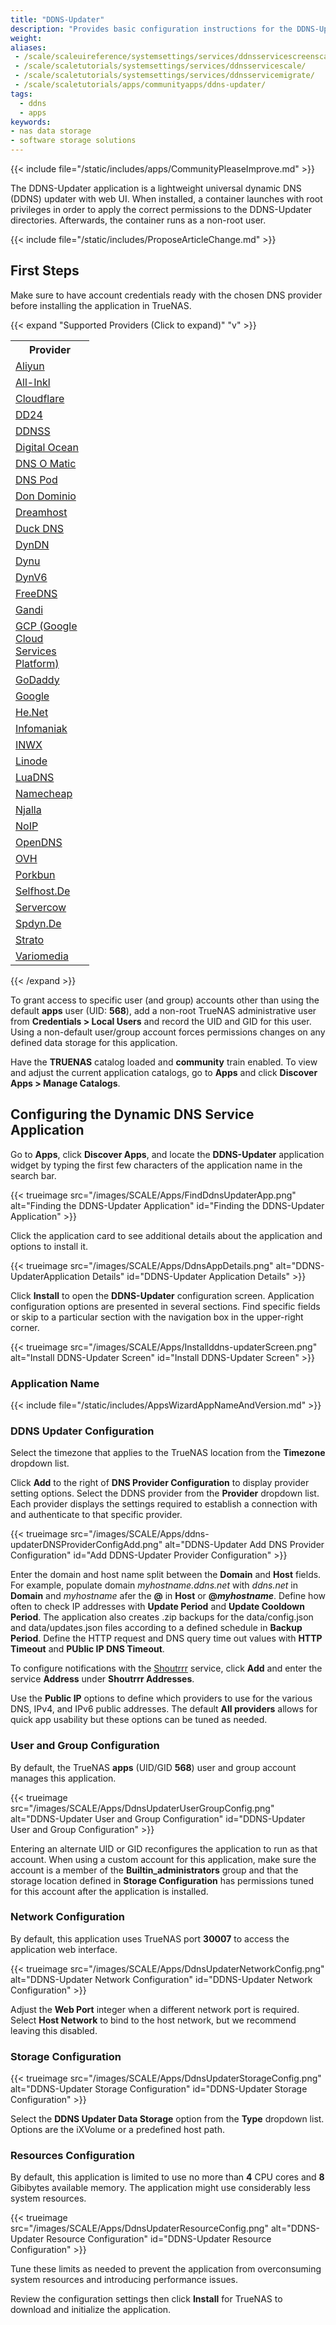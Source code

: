 ```yaml
---
title: "DDNS-Updater"
description: "Provides basic configuration instructions for the DDNS-Updater application in TrueNAS."
weight:
aliases:
 - /scale/scaleuireference/systemsettings/services/ddnsservicescreenscale/
 - /scale/scaletutorials/systemsettings/services/ddnsservicescale/
 - /scale/scaletutorials/systemsettings/services/ddnsservicemigrate/
 - /scale/scaletutorials/apps/communityapps/ddns-updater/
tags:
  - ddns
  - apps
keywords:
- nas data storage
- software storage solutions
---
```


<!--Comment or remove the following line if your PR changes provide a complete, up-to-date, and working installation tutorial -->
{{< include file=\"/static/includes/apps/CommunityPleaseImprove.md\" >}}

The DDNS-Updater application is a lightweight universal dynamic DNS (DDNS) updater with web UI.
When installed, a container launches with root privileges in order to apply the correct permissions to the DDNS-Updater directories.
Afterwards, the container runs as a non-root user.

{{< include file="/static/includes/ProposeArticleChange.md" >}}

## First Steps

Make sure to have account credentials ready with the chosen DNS provider before installing the application in TrueNAS.

{{< expand "Supported Providers (Click to expand)" "v" >}}

<table class="truetable" style="max-width:25%;">
  <tr><th>Provider</th></tr>
  <tr><td><a href="https://cn.aliyun.com/" target="_blank">Aliyun</a></tr></td>
  <tr><td><a href="https://all-inkl.com/" target="_blank">All-Inkl</a></tr></td>
  <tr><td><a href="https://www.cloudflare.com/dns/" target="_blank">Cloudflare</a></tr></td>
  <tr><td><a href="https://www.domaindiscount24.com/" target="_blank">DD24</a></tr></td>
  <tr><td><a href="https://www.ddnss.de/" target="_blank">DDNSS</a></tr></td>
  <tr><td><a href="https://www.digitalocean.com/" target="_blank">Digital Ocean</a></tr></td>
  <tr><td><a href="https://www.dnsomatic.com/" target="_blank">DNS O Matic</a></tr></td>
  <tr><td><a href="https://www.dnspod.com/" target="_blank">DNS Pod</a></tr></td>
  <tr><td><a href="https://www.dondominio.com/" target="_blank">Don Dominio</a></tr></td>
  <tr><td><a href="https://www.dreamhost.com/" target="_blank">Dreamhost</a></tr></td>
  <tr><td><a href="https://www.duckdns.org/" target="_blank">Duck DNS</a></tr></td>
  <tr><td><a href="https://account.dyn.com/" target="_blank">DynDN</a></tr></td>
  <tr><td><a href="https://www.dynu.com/" target="_blank">Dynu</a></tr></td>
  <tr><td><a href="https://dynv6.com/" target="_blank">DynV6</a></tr></td>
  <tr><td><a href="https://freedns.afraid.org/" target="_blank">FreeDNS</a></tr></td>
  <tr><td><a href="https://www.gandi.net/" target="_blank">Gandi</a></tr></td>
  <tr><td><a href="https://cloud.google.com/gcp" target="_blank">GCP (Google Cloud Services Platform)</a></tr></td>
  <tr><td><a href="https://www.godaddy.com/" target="_blank">GoDaddy</a></tr></td>
  <tr><td><a href="https://developers.google.com/speed/public-dns" target="_blank">Google</a></tr></td>
  <tr><td><a href="https://www.he.net/" target="_blank">He.Net</a></tr></td>
  <tr><td><a href="https://www.infomaniak.com/" target="_blank">Infomaniak</a></tr></td>
  <tr><td><a href="https://www.inwx.com/" target="_blank">INWX</a></tr></td>
  <tr><td><a href="https://www.linode.com/" target="_blank">Linode</a></tr></td>
  <tr><td><a href="https://www.luadns.com/" target="_blank">LuaDNS</a></tr></td>
  <tr><td><a href="https://www.namecheap.com/" target="_blank">Namecheap</a></tr></td>
  <tr><td><a href="https://njal.la/" target="_blank">Njalla</a></tr></td>
  <tr><td><a href="https://www.noip.com/" target="_blank">NoIP</a></tr></td>
  <tr><td><a href="https://www.opendns.com/" target="_blank">OpenDNS</a></tr></td>
  <tr><td><a href="https://www.ovhcloud.com/" target="_blank">OVH</a></tr></td>
  <tr><td><a href="https://porkbun.com/" target="_blank">Porkbun</a></tr></td>
  <tr><td><a href="https://www.selfhost.de/" target="_blank">Selfhost.De</a></tr></td>
  <tr><td><a href="https://www.servercow.de/" target="_blank">Servercow</a></tr></td>
  <tr><td><a href="https://www.spdyn.de/" target="_blank">Spdyn.De</a></tr></td>
  <tr><td><a href="https://www.strato-hosting.co.uk/" target="_blank">Strato</a></tr></td>
  <tr><td><a href="https://www.variomedia.de/" target="_blank">Variomedia</a></tr></td>
</table>

{{< /expand >}}

To grant access to specific user (and group) accounts other than using the default **apps** user (UID: **568**), add a non-root TrueNAS administrative user from **Credentials > Local Users** and record the UID and GID for this user.
Using a non-default user/group account forces permissions changes on any defined data storage for this application.

Have the **TRUENAS** catalog loaded and **community** train enabled.
To view and adjust the current application catalogs, go to **Apps** and click **Discover Apps > Manage Catalogs**.

## Configuring the Dynamic DNS Service Application

Go to **Apps**, click **Discover Apps**, and locate the **DDNS-Updater** application widget by typing the first few characters of the application name in the search bar.

{{< trueimage src="/images/SCALE/Apps/FindDdnsUpdaterApp.png" alt="Finding the DDNS-Updater Application" id="Finding the DDNS-Updater Application" >}}

Click the application card to see additional details about the application and options to install it.

{{< trueimage src="/images/SCALE/Apps/DdnsAppDetails.png" alt="DDNS-UpdaterApplication Details" id="DDNS-Updater Application Details" >}}

Click **Install** to open the **DDNS-Updater** configuration screen.
Application configuration options are presented in several sections.
Find specific fields or skip to a particular section with the navigation box in the upper-right corner.

{{< trueimage src="/images/SCALE/Apps/Installddns-updaterScreen.png" alt="Install DDNS-Updater Screen" id="Install DDNS-Updater Screen" >}}

### Application Name

{{< include file="/static/includes/AppsWizardAppNameAndVersion.md" >}}

### DDNS Updater Configuration

Select the timezone that applies to the TrueNAS location from the **Timezone** dropdown list.

Click **Add** to the right of **DNS Provider Configuration** to display provider setting options.
Select the DDNS provider from the **Provider** dropdown list.
Each provider displays the settings required to establish a connection with and authenticate to that specific provider.

{{< trueimage src="/images/SCALE/Apps/ddns-updaterDNSProviderConfigAdd.png" alt="DDNS-Updater Add DNS Provider Configuration" id="Add DDNS-Updater Provider Configuration" >}}

Enter the domain and host name split between the **Domain** and **Host** fields.
For example, populate domain *myhostname.ddns.net* with *ddns.net* in **Domain** and *myhostname* afer the **@** in **Host** or **@*myhostname***.
Define how often to check IP addresses with **Update Period** and **Update Cooldown Period**.
The application also creates <file>.zip</file> backups for the <file>data/config.json</file> and <file>data/updates.json</file> files according to a defined schedule in **Backup Period**.
Define the HTTP request and DNS query time out values with **HTTP Timeout** and **PUblic IP DNS Timeout**.

To configure notifications with the [Shoutrrr](https://containrrr.dev/shoutrrr/0.7/) service, click **Add** and enter the service **Address** under **Shoutrrr Addresses**.

Use the **Public IP** options to define which providers to use for the various DNS, IPv4, and IPv6 public addresses.
The default **All providers** allows for quick app usability but these options can be tuned as needed.

### User and Group Configuration

By default, the TrueNAS **apps** (UID/GID **568**) user and group account manages this application.

{{< trueimage src="/images/SCALE/Apps/DdnsUpdaterUserGroupConfig.png" alt="DDNS-Updater User and Group Configuration" id="DDNS-Updater User and Group Configuration" >}}

Entering an alternate UID or GID reconfigures the application to run as that account.
When using a custom account for this application, make sure the account is a member of the **Builtin_administrators** group and that the storage location defined in **Storage Configuration** has permissions tuned for this account after the application is installed.

### Network Configuration

By default, this application uses TrueNAS port **30007** to access the application web interface.

{{< trueimage src="/images/SCALE/Apps/DdnsUpdaterNetworkConfig.png" alt="DDNS-Updater Network Configuration" id="DDNS-Updater Network Configuration" >}}

Adjust the **Web Port** integer when a different network port is required.
Select **Host Network** to bind to the host network, but we recommend leaving this disabled.

### Storage Configuration

{{< trueimage src="/images/SCALE/Apps/DdnsUpdaterStorageConfig.png" alt="DDNS-Updater Storage Configuration" id="DDNS-Updater Storage Configuration" >}}

Select the **DDNS Updater Data Storage** option from the **Type** dropdown list.
Options are the iXVolume or a predefined host path.

### Resources Configuration

By default, this application is limited to use no more than **4** CPU cores and **8** Gibibytes available memory.
The application might use considerably less system resources.

{{< trueimage src="/images/SCALE/Apps/DdnsUpdaterResourceConfig.png" alt="DDNS-Updater Resource Configuration" id="DDNS-Updater Resource Configuration" >}}

Tune these limits as needed to prevent the application from overconsuming system resources and introducing performance issues.

Review the configuration settings then click **Install** for TrueNAS to download and initialize the application.